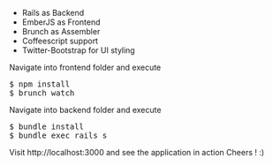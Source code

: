 <ul>
<li> Rails as Backend
<li> EmberJS as Frontend
<li> Brunch as Assembler
<li> Coffeescript support
<li> Twitter-Bootstrap for UI styling
</ul>

Navigate into frontend folder and execute
<pre>
$ npm install
$ brunch watch
</pre>

Navigate into backend folder and execute

<pre>
$ bundle install
$ bundle exec rails s
</pre>

Visit http://localhost:3000 and see the application in action Cheers ! :)
